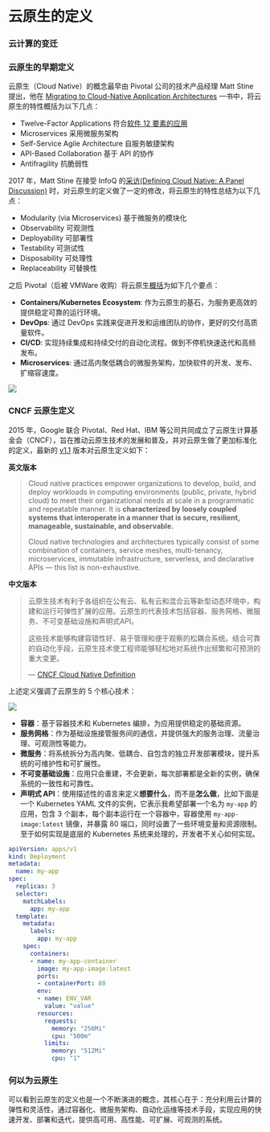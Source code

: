 # 云原生的定义

### 云计算的变迁

### 云原生的早期定义

云原生（Cloud Native）的概念最早由 Pivotal 公司的技术产品经理 Matt Stine 提出，他在 [Migrating to Cloud-Native Application Architectures](https://www.f5.com/content/dam/f5/corp/global/pdf/ebooks/Migrating_to_Cloud-Native_Application_Architecutres_NGINX.pdf) 一书中，将云原生的特性概括为以下几点：

- Twelve-Factor Applications 符合[软件 12 要素的应用](https://12factor.net/zh_cn/)
- Microservices 采用微服务架构
- Self-Service Agile Architecture 自服务敏捷架构
- API-Based Collaboration 基于 API 的协作
- Antifragility 抗脆弱性

2017 年，Matt Stine 在接受 InfoQ 的[采访(Defining Cloud Native: A Panel Discussion)](https://www.infoq.com/articles/cloud-native-panel/) 时，对云原生的定义做了一定的修改，将云原生的特性总结为以下几点：

- Modularity (via Microservices) 基于微服务的模块化
- Observability 可观测性
- Deployability 可部署性
- Testability 可测试性
- Disposability 可处理性
- Replaceability 可替换性

之后 Pivotal（后被 VMWare 收购）将云原生[概括](https://www.vmware.com/topics/cloud-native)为如下几个要点：

- **Containers/Kubernetes Ecosystem**: 作为云原生的基石，为服务更高效的提供稳定可靠的运行环境。
- **DevOps**: 通过 DevOps 实践来促进开发和运维团队的协作，更好的交付高质量软件。
- **CI/CD**: 实现持续集成和持续交付的自动化流程。做到不停机快速迭代和高频发布。
- **Microservices**: 通过高内聚低耦合的微服务架构，加快软件的开发、发布、扩缩容速度。

![](https://pub-08b57ed9c8ce4fadab4077a9d577e857.r2.dev/20250804-cloudnative-def.png)

### CNCF 云原生定义
2015 年，Google 联合 Pivotal、Red Hat、IBM 等公司共同成立了云原生计算基金会（CNCF），旨在推动云原生技术的发展和普及，并对云原生做了更加标准化的定义，最新的 [v1.1](https://github.com/cncf/toc/blob/main/DEFINITION.md) 版本对云原生定义如下：

**英文版本**

> Cloud native practices empower organizations to develop, build, and deploy workloads in computing environments (public, private, hybrid cloud) to meet their organizational needs at scale in a programmatic and repeatable manner. It is **characterized by loosely coupled systems that interoperate in a manner that is secure, resilient, manageable, sustainable, and observable.**
> 
> Cloud native technologies and architectures typically consist of some combination of containers, service meshes, multi-tenancy, microservices, immutable infrastructure, serverless, and declarative APIs — this list is non-exhaustive.

**中文版本**

> 云原生技术有利于各组织在公有云、私有云和混合云等新型动态环境中，构建和运行可弹性扩展的应用。云原生的代表技术包括容器、服务网格、微服务、不可变基础设施和声明式API。
>
>这些技术能够构建容错性好、易于管理和便于观察的松耦合系统。结合可靠的自动化手段，云原生技术使工程师能够轻松地对系统作出频繁和可预测的重大变更。
>
> — [CNCF Cloud Native Definition](https://github.com/cncf/toc/blob/main/DEFINITION.md)

上述定义强调了云原生的 5 个核心技术：

![](https://pub-08b57ed9c8ce4fadab4077a9d577e857.r2.dev/20250804-cloudnative-01.jpg)

- **容器**：基于容器技术和 Kubernetes 编排，为应用提供稳定的基础资源。
- **服务网格**：作为基础设施接管服务间的通信，并提供强大的服务治理、流量治理、可观测性等能力。
- **微服务**：将系统拆分为高内聚、低耦合、自包含的独立开发部署模块，提升系统的可维护性和可扩展性。
- **不可变基础设施**：应用只会重建，不会更新，每次部署都是全新的实例，确保系统的一致性和可靠性。
- **声明式 API**：使用描述性的语言来定义**想要什么**，而不是**怎么做**，比如下面是一个 Kubernetes  YAML 文件的实例，它表示我希望部署一个名为 `my-app` 的应用，包含 3 个副本，每个副本运行在一个容器中，容器使用 `my-app-image:latest` 镜像，并暴露 80 端口，同时设置了一些环境变量和资源限制。至于如何实现是底层的 Kubernetes 系统来处理的，开发者不关心如何实现。

```yaml
apiVersion: apps/v1
kind: Deployment
metadata:
  name: my-app
spec:
  replicas: 3
  selector:
    matchLabels:
      app: my-app
  template:
    metadata:
      labels:
        app: my-app
    spec:
      containers:
      - name: my-app-container
        image: my-app-image:latest
        ports:
        - containerPort: 80
        env:
        - name: ENV_VAR
          value: "value"
        resources:
          requests:
            memory: "256Mi"
            cpu: "500m"
          limits:
            memory: "512Mi"
            cpu: "1"
```

### 何以为云原生

可以看到云原生的定义也是一个不断演进的概念，其核心在于：充分利用云计算的弹性和灵活性，通过容器化、微服务架构、自动化运维等技术手段，实现应用的快速开发、部署和迭代，提供高可用、高性能、可扩展、可观测的系统。


